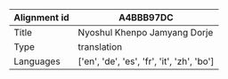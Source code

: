 |Alignment id | A4BBB97DC
| --- | --- 
|Title | Nyoshul Khenpo Jamyang Dorje 
|Type | translation
|Languages | ['en', 'de', 'es', 'fr', 'it', 'zh', 'bo']
